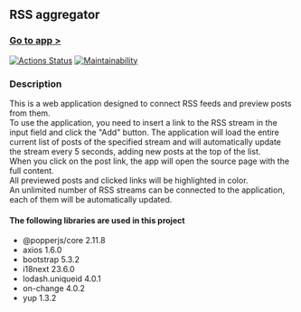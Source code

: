 ## RSS aggregator

### [Go to app >](<https://rss-aggregtor-al-shvets.vercel.app/>)

[![Actions Status](https://github.com/aleksei-shvets/frontend-project-11/actions/workflows/hexlet-check.yml/badge.svg)](https://github.com/aleksei-shvets/frontend-project-11/actions)
[![Maintainability](https://api.codeclimate.com/v1/badges/67e0356c794b61de0645/maintainability)](https://codeclimate.com/github/aleksei-shvets/frontend-project-11/maintainability)

### Description

This is a web application designed to connect RSS feeds and preview posts from them.  
To use the application, you need to insert a link to the RSS stream in the input field and click the "Add" button. The application will load the entire current list of posts of the specified stream and will automatically update the stream every 5 seconds, adding new posts at the top of the list.  
When you click on the post link, the app will open the source page with the full content.  
All previewed posts and clicked links will be highlighted in color.  
An unlimited number of RSS streams can be connected to the application, each of them will be automatically updated.

#### The following libraries are used in this project

* @popperjs/core 2.11.8
* axios 1.6.0
* bootstrap 5.3.2
* i18next 23.6.0
* lodash.uniqueid 4.0.1
* on-change 4.0.2
* yup 1.3.2
